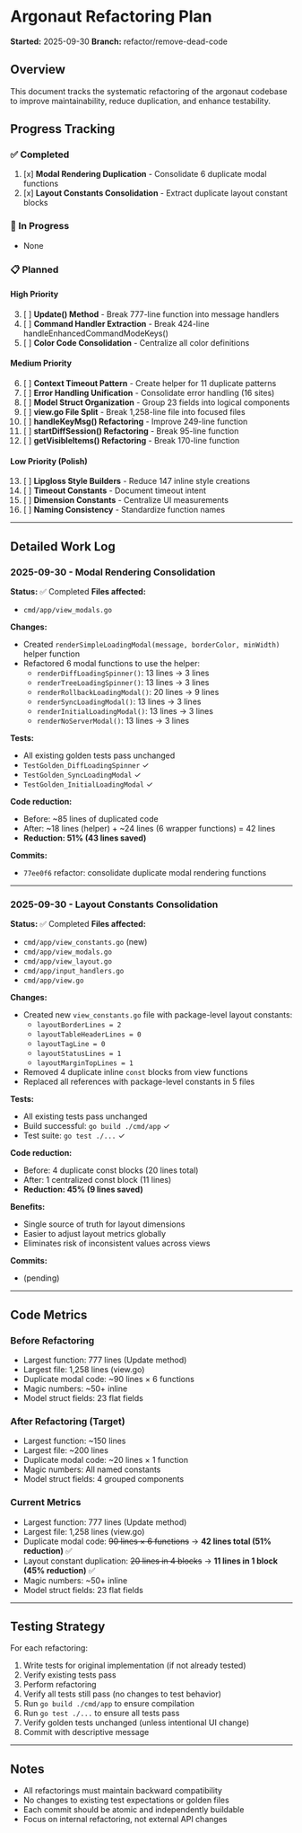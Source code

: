 # Argonaut Refactoring Plan

**Started:** 2025-09-30
**Branch:** refactor/remove-dead-code

## Overview
This document tracks the systematic refactoring of the argonaut codebase to improve maintainability, reduce duplication, and enhance testability.

## Progress Tracking

### ✅ Completed
1. [x] **Modal Rendering Duplication** - Consolidate 6 duplicate modal functions
2. [x] **Layout Constants Consolidation** - Extract duplicate layout constant blocks

### 🚧 In Progress
- None

### 📋 Planned

#### High Priority
3. [ ] **Update() Method** - Break 777-line function into message handlers
4. [ ] **Command Handler Extraction** - Break 424-line handleEnhancedCommandModeKeys()
5. [ ] **Color Code Consolidation** - Centralize all color definitions

#### Medium Priority
6. [ ] **Context Timeout Pattern** - Create helper for 11 duplicate patterns
7. [ ] **Error Handling Unification** - Consolidate error handling (16 sites)
8. [ ] **Model Struct Organization** - Group 23 fields into logical components
9. [ ] **view.go File Split** - Break 1,258-line file into focused files
10. [ ] **handleKeyMsg() Refactoring** - Improve 249-line function
11. [ ] **startDiffSession() Refactoring** - Break 95-line function
12. [ ] **getVisibleItems() Refactoring** - Break 170-line function

#### Low Priority (Polish)
13. [ ] **Lipgloss Style Builders** - Reduce 147 inline style creations
14. [ ] **Timeout Constants** - Document timeout intent
15. [ ] **Dimension Constants** - Centralize UI measurements
16. [ ] **Naming Consistency** - Standardize function names

---

## Detailed Work Log

### 2025-09-30 - Modal Rendering Consolidation
**Status:** ✅ Completed
**Files affected:**
- `cmd/app/view_modals.go`

**Changes:**
- Created `renderSimpleLoadingModal(message, borderColor, minWidth)` helper function
- Refactored 6 modal functions to use the helper:
  - `renderDiffLoadingSpinner()`: 13 lines → 3 lines
  - `renderTreeLoadingSpinner()`: 13 lines → 3 lines
  - `renderRollbackLoadingModal()`: 20 lines → 9 lines
  - `renderSyncLoadingModal()`: 13 lines → 3 lines
  - `renderInitialLoadingModal()`: 13 lines → 3 lines
  - `renderNoServerModal()`: 13 lines → 3 lines

**Tests:**
- All existing golden tests pass unchanged
- `TestGolden_DiffLoadingSpinner` ✓
- `TestGolden_SyncLoadingModal` ✓
- `TestGolden_InitialLoadingModal` ✓

**Code reduction:**
- Before: ~85 lines of duplicated code
- After: ~18 lines (helper) + ~24 lines (6 wrapper functions) = 42 lines
- **Reduction: 51% (43 lines saved)**

**Commits:**
- `77ee0f6` refactor: consolidate duplicate modal rendering functions

---

### 2025-09-30 - Layout Constants Consolidation
**Status:** ✅ Completed
**Files affected:**
- `cmd/app/view_constants.go` (new)
- `cmd/app/view_modals.go`
- `cmd/app/view_layout.go`
- `cmd/app/input_handlers.go`
- `cmd/app/view.go`

**Changes:**
- Created new `view_constants.go` file with package-level layout constants:
  - `layoutBorderLines = 2`
  - `layoutTableHeaderLines = 0`
  - `layoutTagLine = 0`
  - `layoutStatusLines = 1`
  - `layoutMarginTopLines = 1`
- Removed 4 duplicate inline `const` blocks from view functions
- Replaced all references with package-level constants in 5 files

**Tests:**
- All existing tests pass unchanged
- Build successful: `go build ./cmd/app` ✓
- Test suite: `go test ./...` ✓

**Code reduction:**
- Before: 4 duplicate const blocks (20 lines total)
- After: 1 centralized const block (11 lines)
- **Reduction: 45% (9 lines saved)**

**Benefits:**
- Single source of truth for layout dimensions
- Easier to adjust layout metrics globally
- Eliminates risk of inconsistent values across views

**Commits:**
- (pending)

---

## Code Metrics

### Before Refactoring
- Largest function: 777 lines (Update method)
- Largest file: 1,258 lines (view.go)
- Duplicate modal code: ~90 lines × 6 functions
- Magic numbers: ~50+ inline
- Model struct fields: 23 flat fields

### After Refactoring (Target)
- Largest function: ~150 lines
- Largest file: ~200 lines
- Duplicate modal code: ~20 lines × 1 function
- Magic numbers: All named constants
- Model struct fields: 4 grouped components

### Current Metrics
- Largest function: 777 lines (Update method)
- Largest file: 1,258 lines (view.go)
- Duplicate modal code: ~~90 lines × 6 functions~~ → **42 lines total (51% reduction)** ✅
- Layout constant duplication: ~~20 lines in 4 blocks~~ → **11 lines in 1 block (45% reduction)** ✅
- Magic numbers: ~50+ inline
- Model struct fields: 23 flat fields

---

## Testing Strategy

For each refactoring:
1. Write tests for original implementation (if not already tested)
2. Verify existing tests pass
3. Perform refactoring
4. Verify all tests still pass (no changes to test behavior)
5. Run `go build ./cmd/app` to ensure compilation
6. Run `go test ./...` to ensure all tests pass
7. Verify golden tests unchanged (unless intentional UI change)
8. Commit with descriptive message

---

## Notes

- All refactorings must maintain backward compatibility
- No changes to existing test expectations or golden files
- Each commit should be atomic and independently buildable
- Focus on internal refactoring, not external API changes
